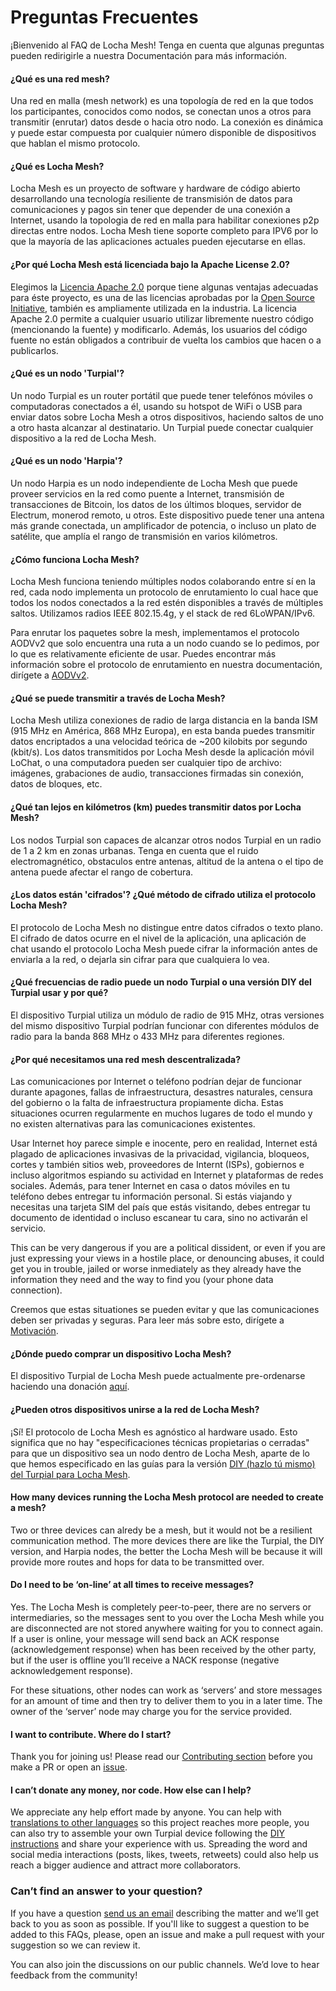 # Preguntas Frecuentes

¡Bienvenido al FAQ de Locha Mesh! Tenga en cuenta que algunas preguntas pueden redirigirle a nuestra Documentación para más información.

#### ¿Qué es una red mesh?
Una red en malla (mesh network) es una topología de red en la que todos los participantes, conocidos como nodos, se conectan unos a otros para transmitir (enrutar) datos desde o hacia otro nodo. La conexión es dinámica y puede estar compuesta por cualquier número disponible de dispositivos que hablan el mismo protocolo.


#### ¿Qué es Locha Mesh?
Locha Mesh es un proyecto de software y hardware de código abierto desarrollando una tecnología resiliente de transmisión de datos para comunicaciones y pagos sin tener que depender de una conexión a Internet, usando la topologia de red en malla para habilitar conexiones p2p directas entre nodos. Locha Mesh tiene soporte completo para IPV6 por lo que la mayoría de las aplicaciones actuales pueden ejecutarse en ellas.


#### ¿Por qué Locha Mesh está licenciada bajo la Apache License 2.0?
Elegimos la [Licencia Apache 2.0](https://github.com/btcven/locha/blob/master/LICENSE) porque tiene algunas ventajas adecuadas para éste proyecto, es una de las licencias aprobadas por la [Open Source Initiative](https://opensource.org/licenses), también es ampliamente utilizada en la industria. La licencia Apache 2.0 permite a cualquier usuario utilizar libremente nuestro código (mencionando la fuente) y modificarlo. Además, los usuarios del código fuente no están obligados a contribuir de vuelta los cambios que hacen o a publicarlos.

#### ¿Qué es un nodo 'Turpial'?
Un nodo Turpial es un router portátil que puede tener telefónos móviles o computadoras conectados a él, usando su hotspot de WiFi o USB para enviar datos sobre Locha Mesh a otros dispositivos, haciendo saltos de uno a otro hasta alcanzar al destinatario. Un Turpial puede conectar cualquier dispositivo a la red de Locha Mesh.


#### ¿Qué es un nodo 'Harpia'?
Un nodo Harpia es un nodo independiente de Locha Mesh que puede proveer servicios en la red como puente a Internet, transmisión de transacciones de Bitcoin, los datos de los últimos bloques, servidor de Electrum, monerod remoto, u otros. Este dispositivo puede tener una antena más grande conectada, un amplificador de potencia, o incluso un plato de satélite, que amplía el rango de transmisión en varios kilómetros.


#### ¿Cómo funciona Locha Mesh?
Locha Mesh funciona teniendo múltiples nodos colaborando entre sí en la red, cada nodo implementa un protocolo de enrutamiento lo cual hace que todos los nodos conectados a la red estén disponibles a través de múltiples saltos. Utilizamos radios IEEE 802.15.4g, y el stack de red 6LoWPAN/IPv6.

Para enrutar los paquetes sobre la mesh, implementamos el protocolo AODVv2 que solo encuentra una ruta a un nodo cuando se lo pedimos, por lo que es relativamente eficiente de usar. Puedes encontrar más información sobre el protocolo de enrutamiento en nuestra documentación, dirígete a [AODVv2](./chapter_08.md).

#### ¿Qué se puede transmitir a través de Locha Mesh?
Locha Mesh utiliza conexiones de radio de larga distancia en la banda ISM (915 MHz en América, 868 MHz Europa), en esta banda puedes transmitir datos encriptados a una velocidad teórica de ~200 kilobits por segundo (kbit/s). Los datos transmitidos por Locha Mesh desde la aplicación móvil LoChat, o una computadora pueden ser cualquier tipo de archivo: imágenes, grabaciones de audio, transacciones firmadas sin conexión, datos de bloques, etc.


#### ¿Qué tan lejos en kilómetros (km) puedes transmitir datos por Locha Mesh?
Los nodos Turpial son capaces de alcanzar otros nodos Turpial en un radio de 1 a 2 km en zonas urbanas. Tenga en cuenta que el ruido electromagnético, obstaculos entre antenas, altitud de la antena o el tipo de antena puede afectar el rango de cobertura.


#### ¿Los datos están 'cifrados'? ¿Qué método de cifrado utiliza el protocolo Locha Mesh?
El protocolo de Locha Mesh no distingue entre datos cifrados o texto plano. El cifrado de datos ocurre en el nivel de la aplicación, una aplicación de chat usando el protocolo Locha Mesh puede cifrar la información antes de enviarla a la red, o dejarla sin cifrar para que cualquiera lo vea.


#### ¿Qué frecuencias de radio puede un nodo Turpial o una versión DIY del Turpial usar y por qué?
El dispositivo Turpial utiliza un módulo de radio de 915 MHz, otras versiones del mismo dispositivo Turpial podrían funcionar con diferentes módulos de radio para la banda 868 MHz o 433 MHz para diferentes regiones.


#### ¿Por qué necesitamos una red mesh descentralizada?
Las comunicaciones por Internet o teléfono podrían dejar de funcionar durante apagones, fallas de infraestructura, desastres naturales, censura del gobierno o la falta de infraestructura propiamente dicha. Estas situaciones ocurren regularmente en muchos lugares de todo el mundo y no existen alternativas para las comunicaciones existentes.

Usar Internet hoy parece simple e inocente, pero en realidad, Internet está plagado de aplicaciones invasivas de la privacidad, vigilancia, bloqueos, cortes y también sitios web, proveedores de Internt (ISPs), gobiernos e incluso algoritmos espiando su actividad en Internet y plataformas de redes sociales. Además, para tener Internet en casa o datos móviles en tu teléfono debes entregar tu información personal. Si estás viajando y necesitas una tarjeta SIM del país que estás visitando, debes entregar tu documento de identidad o incluso escanear tu cara, sino no activarán el servicio.

This can be very dangerous if you are a political dissident, or even if you are just expressing your views in a hostile place, or denouncing abuses, it could get you in trouble, jailed or worse inmediately as they already have the information they need and the way to find you (your phone data connection).

Creemos que estas situationes se pueden evitar y que las comunicaciones deben ser privadas y seguras. Para leer más sobre esto, dirígete a [Motivación](./chapter_01.md).


#### ¿Dónde puedo comprar un dispositivo Locha Mesh?
El dispositivo Turpial de Locha Mesh puede actualmente pre-ordenarse haciendo una donación [aquí](https://locha.io/#pre-order).


#### ¿Pueden otros dispositivos unirse a la red de Locha Mesh?
¡Sí! El protocolo de Locha Mesh es agnóstico al hardware usado. Esto significa que no hay "especificaciones técnicas propietarias o cerradas" para que un dispositivo sea un nodo dentro de Locha Mesh, aparte de lo que hemos especificado en las guías para la versión [DIY (hazlo tú mismo) del Turpial para Locha Mesh](./diy_turpial.md).


#### How many devices running the Locha Mesh protocol are needed to create a mesh?
Two or three devices can alredy be a mesh, but it would not be a resilient communication method. The more devices there are like the Turpial, the DIY version, and Harpia nodes, the better the Locha Mesh will be because it will provide more routes and hops for data to be transmitted over.


#### Do I need to be ‘on-line’ at all times to receive messages?
Yes. The Locha Mesh is completely peer-to-peer, there are no servers or intermediaries, so the messages sent to you over the Locha Mesh while you are disconnected are not stored anywhere waiting for you to connect again. If a user is online, your message will send back an ACK response (acknowledgement response) when has been received by the other party, but if the user is offline you’ll receive a NACK response (negative acknowledgement response).

For these situations, other nodes can work as ‘servers’ and store messages for an amount of time and then try to deliver them to you in a later time. The owner of the ‘server’ node may charge you for the service provided.


#### I want to contribute. Where do I start?
Thank you for joining us! Please read our [Contributing section](https://github.com/btcven/locha/blob/master/CONTRIBUTING.md) before you make a PR or open an [issue](https://github.com/btcven/locha/issues).


#### I can’t donate any money, nor code. How else can I help?
We appreciate any help effort made by anyone. You can help with [translations to other languages](https://crowdin.com/project/locha-mesh) so this project reaches more people, you can also try to assemble your own Turpial device following the [DIY instructions](./diy_turpial.md) and share your experience with us. Spreading the word and social media interactions (posts, likes, tweets, retweets) could also help us reach a bigger audience and attract more collaborators.


### Can’t find an answer to your question?
If you have a question [send us an email](mailto:contacto+lochameshquestion@bitcoinvenezuela.com) describing the matter and we’ll get back to you as soon as possible. If you'll like to suggest a question to be added to this FAQs, please, open an issue and make a pull request with your suggestion so we can review it.

You can also join the discussions on our public channels. We’d love to hear feedback from the community!

